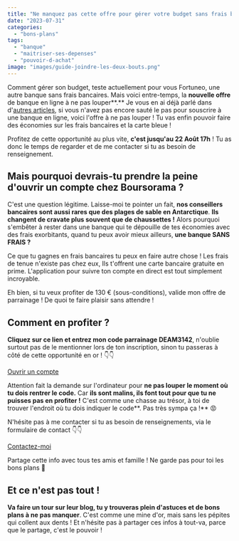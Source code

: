 ```yaml
---
title: "Ne manquez pas cette offre pour gérer votre budget sans frais bancaire !"
date: "2023-07-31"
categories: 
  - "bons-plans"
tags: 
  - "banque"
  - "maitriser-ses-depenses"
  - "pouvoir-d-achat"
image: "images/guide-joindre-les-deux-bouts.png"
---
```


Comment gérer son budget, teste actuellement pour vous Fortuneo, une autre banque sans frais bancaires. Mais voici entre-temps, la **nouvelle offre** de banque en ligne à ne pas louper**.** Je vous en ai déjà parlé dans d'[autres articles](https://commentgerersonbudget.fr/ne-rate-pas-cette-fois-ci-loffre-en-or-de-boursorama-loccasion-de-gagner-gros-avec-mon-parrainage/), si vous n'avez pas encore sauté le pas pour souscrire à une banque en ligne, voici l'offre à ne pas louper ! Tu vas enfin pouvoir faire des économies sur les frais bancaires et la carte bleue !

Profitez de cette opportunité au plus vite, **c'est jusqu'au 22 Août 17h** ! Tu as donc le temps de regarder et de me contacter si tu as besoin de renseignement.

## Mais pourquoi devrais-tu prendre la peine d'ouvrir un compte chez Boursorama ?

C'est une question légitime. Laisse-moi te pointer un fait, **nos conseillers bancaires sont aussi rares que des plages de sable en Antarctique**. **Ils changent de cravate plus souvent que de chaussettes !** Alors pourquoi s'embêter à rester dans une banque qui te dépouille de tes économies avec des frais exorbitants, quand tu peux avoir mieux ailleurs, **une banque SANS FRAIS ?**

Ce que tu gagnes en frais bancaires tu peux en faire autre chose ! Les frais de tenue n'existe pas chez eux, Ils t'offrent une carte bancaire gratuite en prime. L'application pour suivre ton compte en direct est tout simplement incroyable.

Eh bien, si tu veux profiter de 130 € (sous-conditions), valide mon offre de parrainage ! De quoi te faire plaisir sans attendre !

## Comment en profiter ?

**Cliquez sur ce lien et entrez mon code parrainage DEAM3142**, n'oublie surtout pas de le mentionner lors de ton inscription, sinon tu passeras à côté de cette opportunité en or ! 👇👇

[Ouvrir un compte](https://www.boursorama-banque.com/bon-plan/parrainage-boursorama-banque)

Attention fait la demande sur l'ordinateur pour **ne pas louper le moment où tu dois rentrer le code.** Car **ils sont malins, ils font tout pour que tu ne puisses pas en profiter !** C'est comme une chasse au trésor, à toi de trouver l'endroit où tu dois indiquer le code**. Pas très sympa ça !** 😡

N'hésite pas à me contacter si tu as besoin de renseignements, via le formulaire de contact 👇👇

[Contactez-moi](https://commentgerersonbudget.fr/contactez-moi/)

Partage cette info avec tous tes amis et famille ! Ne garde pas pour toi les bons plans 🎁

## Et ce n'est pas tout !

**Va faire un tour sur leur blog, tu y trouveras plein d'astuces et de bons plans à ne pas manquer**. C'est comme une mine d'or, mais sans les pépites qui collent aux dents ! Et n'hésite pas à partager ces infos à tout-va, parce que le partage, c'est le pouvoir !
